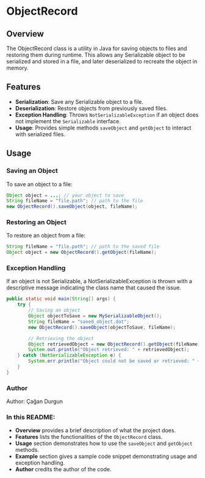 
# ObjectRecord

## Overview

The ObjectRecord class is a utility in Java for saving objects to files and restoring them during runtime. This allows any Serializable object to be serialized and stored in a file, and later deserialized to recreate the object in memory.

## Features

- **Serialization**: Save any Serializable object to a file.
- **Deserialization**: Restore objects from previously saved files.
- **Exception Handling**: Throws `NotSerializableException` if an object does not implement the `Serializable` interface.
- **Usage**: Provides simple methods `saveObject` and `getObject` to interact with serialized files.

## Usage

### Saving an Object

To save an object to a file:

```java
Object object = ...; // your object to save
String fileName = "file.path"; // path to the file
new ObjectRecord().saveObject(object, fileName);
```
### Restoring an Object
To restore an object from a file:

```java
String fileName = "file.path"; // path to the saved file
Object object = new ObjectRecord().getObject(fileName);
```

### Exception Handling
If an object is not Serializable, a NotSerializableException is thrown with a descriptive message indicating the class name that caused the issue.

```java
public static void main(String[] args) {
    try {
        // Saving an object
        Object objectToSave = new MySerializableObject();
        String fileName = "saved_object.dat";
        new ObjectRecord().saveObject(objectToSave, fileName);

        // Retrieving the object
        Object retrievedObject = new ObjectRecord().getObject(fileName);
        System.out.println("Object retrieved: " + retrievedObject);
    } catch (NotSerializableException e) {
        System.err.println("Object could not be saved or retrieved: " + e.getMessage());
    }
}
```
###  Author
Author: Çağan Durgun

### In this README:

- **Overview** provides a brief description of what the project does.
- **Features** lists the functionalities of the `ObjectRecord` class.
- **Usage** section demonstrates how to use the `saveObject` and `getObject` methods.
- **Example** section gives a sample code snippet demonstrating usage and exception handling.
- **Author** credits the author of the code.
